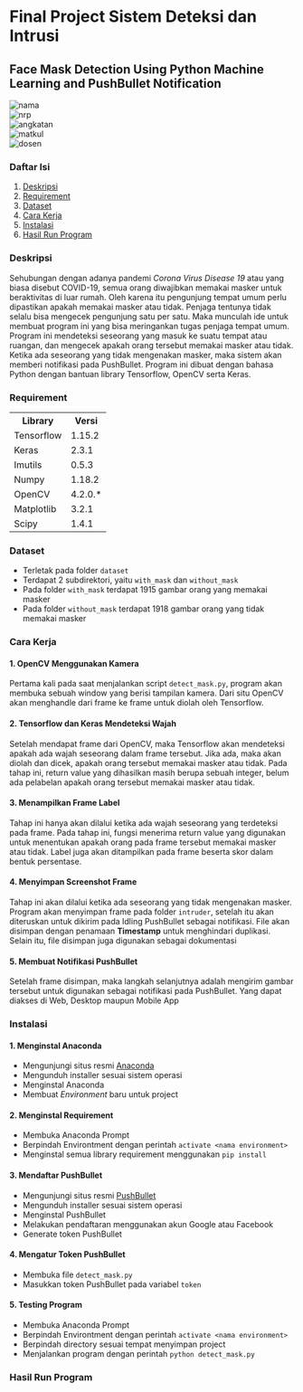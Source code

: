 # Final Project Sistem Deteksi dan Intrusi

## Face Mask Detection Using Python Machine Learning and PushBullet Notification<br />

![nama](https://img.shields.io/badge/Nama-Fikri%20Haykal-blueviolet)<br />
![nrp](https://img.shields.io/badge/NRP-05311840000006-blueviolet)<br />
![angkatan](https://img.shields.io/badge/Angkatan-2018-blueviolet)<br />
![matkul](https://img.shields.io/badge/Mata%20Kuliah-Sistem%20Deteksi%20dan%20Intrusi-blueviolet)<br />
![dosen](https://img.shields.io/badge/Dosen%20Pembimbing-Ridho%20Rahman%20Hariadi%20S.Kom,%20M.Sc-blueviolet)<br />


### Daftar Isi
<ol>
    <li><a href="#deskripsi">Deskripsi</a></li>
    <li><a href="#requirement">Requirement</a></li>
    <li><a href="#dataset">Dataset</a></li>
    <li><a href="#cara-kerja">Cara Kerja</a></li>
    <li><a href="#instalasi">Instalasi</a></li>
    <li><a href="#hasil-run-program">Hasil Run Program</a></li>
</ol>


### Deskripsi
Sehubungan dengan adanya pandemi <i>Corona Virus Disease 19</i> atau yang biasa disebut COVID-19, semua orang diwajibkan memakai masker untuk beraktivitas di luar rumah. Oleh karena itu pengunjung tempat umum perlu dipastikan apakah memakai masker atau tidak. Penjaga tentunya tidak selalu bisa mengecek pengunjung satu per satu. Maka munculah ide untuk membuat program ini yang bisa meringankan tugas penjaga tempat umum. Program ini mendeteksi seseorang yang masuk ke suatu tempat atau ruangan, dan mengecek apakah orang tersebut memakai masker atau tidak. Ketika ada seseorang yang tidak mengenakan masker, maka sistem akan memberi notifikasi pada PushBullet. Program ini dibuat dengan bahasa Python dengan bantuan library Tensorflow, OpenCV serta Keras.


### Requirement
<table>
    <tr>
      <th>Library</th>
      <th>Versi</th>
    </tr>
    <tr>
      <td>Tensorflow</td>
      <td>1.15.2</td>
    </tr>
    <tr>
      <td>Keras</td>
      <td>2.3.1</td>
    </tr>
    <tr>
      <td>Imutils</td>
      <td>0.5.3</td>
    </tr>
    <tr>
      <td>Numpy</td>
      <td>1.18.2</td>
    </tr>
    <tr>
      <td>OpenCV</td>
      <td>4.2.0.*</td>
    </tr>
    <tr>
      <td>Matplotlib</td>
      <td>3.2.1</td>
    </tr>
    <tr>
      <td>Scipy</td>
      <td>1.4.1</td>
    </tr>
  </table>


### Dataset
- Terletak pada folder `dataset`
- Terdapat 2 subdirektori, yaitu `with_mask` dan `without_mask`
- Pada folder `with_mask` terdapat 1915 gambar orang yang memakai masker
- Pada folder `without_mask` terdapat 1918 gambar orang yang tidak memakai masker


### Cara Kerja
#### 1. OpenCV Menggunakan Kamera
Pertama kali pada saat menjalankan script `detect_mask.py`, program akan membuka sebuah window yang berisi tampilan kamera. Dari situ OpenCV akan menghandle dari frame ke frame untuk diolah oleh Tensorflow.

#### 2. Tensorflow dan Keras Mendeteksi Wajah
Setelah mendapat frame dari OpenCV, maka Tensorflow akan mendeteksi apakah ada wajah seseorang dalam frame tersebut. Jika ada, maka akan diolah dan dicek, apakah orang tersebut memakai masker atau tidak. Pada tahap ini, return value yang dihasilkan masih berupa sebuah integer, belum ada pelabelan apakah orang tersebut memakai masker atau tidak.

#### 3. Menampilkan Frame Label
Tahap ini hanya akan dilalui ketika ada wajah seseorang yang terdeteksi pada frame. Pada tahap ini, fungsi menerima return value yang digunakan untuk menentukan apakah orang pada frame tersebut memakai masker atau tidak. Label juga akan ditampilkan pada frame beserta skor dalam bentuk persentase.

#### 4. Menyimpan Screenshot Frame
Tahap ini akan dilalui ketika ada seseorang yang tidak mengenakan masker. Program akan menyimpan frame pada folder `intruder`, setelah itu akan diteruskan untuk dikirim pada Idling PushBullet sebagai notifikasi. File akan disimpan dengan penamaan <b>Timestamp</b> untuk menghindari duplikasi. Selain itu, file disimpan juga digunakan sebagai dokumentasi

#### 5. Membuat Notifikasi PushBullet
Setelah frame disimpan, maka langkah selanjutnya adalah mengirim gambar tersebut untuk digunakan sebagai notifikasi pada PushBullet. Yang dapat diakses di Web, Desktop maupun Mobile App


### Instalasi
#### 1. Menginstal Anaconda
- Mengunjungi situs resmi <a href="https://www.anaconda.com/products/individual">Anaconda</a>
- Mengunduh installer sesuai sistem operasi
- Menginstal Anaconda
- Membuat <i>Environment</i> baru untuk project

#### 2. Menginstal Requirement
- Membuka Anaconda Prompt
- Berpindah Environtment dengan perintah `activate <nama environment>`
- Menginstal semua library requirement menggunakan `pip install`

#### 3. Mendaftar PushBullet
- Mengunjungi situs resmi <a href="https://www.pushbullet.com/">PushBullet</a>
- Mengunduh installer sesuai sistem operasi
- Menginstal PushBullet
- Melakukan pendaftaran menggunakan akun Google atau Facebook
- Generate token PushBullet

#### 4. Mengatur Token PushBullet
- Membuka file `detect_mask.py`
- Masukkan token PushBullet pada variabel `token`

#### 5. Testing Program
- Membuka Anaconda Prompt
- Berpindah Environtment dengan perintah `activate <nama environment>`
- Berpindah directory sesuai tempat menyimpan project
- Menjalankan program dengan perintah `python detect_mask.py`


### Hasil Run Program

